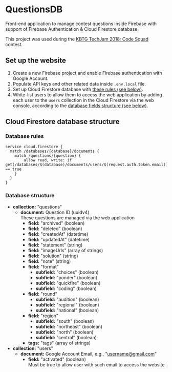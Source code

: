 # QuestionsDB

Front-end application to manage contest questions inside Firebase
with support of Firebase Authentication & Cloud Firestore database.

This project was used during the [KBTG TechJam 2018: Code Squad](https://www.techjam.tech/__tj200718/) contest.


## Set up the website

1. Create a new Firebase project and enable Firebase authentication with Google Account.
2. Populate API keys and other related data inside `.env.local` file.
3. Set up Cloud Firestore database with [these rules (see below)](#Database-rules).
4. White-list users to allow them to access the web application by adding each user to the `users` collection in the Cloud Firestore via the web console, according to the [database fields structure (see below)](#Database-structure).

## Cloud Firestore database structure

### Database rules

```
service cloud.firestore {
  match /databases/{database}/documents {
    match /questions/{question} {
    	allow read, write: if get(/databases/$(database)/documents/users/$(request.auth.token.email)).data.activated == true 
    }
  }
}
```

### Database structure

- **collection:** "questions"
   - **document:** Question ID (uuidv4)  
      These questions are managed via the web application
      - **field:** "archived" (boolean)
      - **field:** "deleted" (boolean)
      - **field:** "createdAt" (datetime)
      - **field:** "updatedAt" (datetime)
      - **field:** "statement" (string)
      - **field:** "imageUrls" (array of strings)
      - **field:** "solution" (string)
      - **field:** "note" (string)
      - **field:** "format"
         - **subfield:** "choices" (boolean)
         - **subfield:** "ponder" (boolean)
         - **subfield:** "quickfire" (boolean)
         - **subfield:** "coding" (boolean)
      - **field:** "round"
         - **subfield:** "audition" (boolean)
         - **subfield:** "regional" (boolean)
         - **subfield:** "national" (boolean)
      - **field:** "region"
         - **subfield:** "south" (boolean)
         - **subfield:** "northeast" (boolean)
         - **subfield:** "north" (boolean)
         - **subfield:** "central" (boolean)
      - **tags:** "tags" (array of strings)
- **collection:** "users"
   - **document:** Google Account Email, e.g., "username@gmail.com"
      - **field:** "activated" (boolean)  
        Must be true to allow user with such email to access the website
